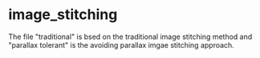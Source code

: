 # image_stitching
The file "traditional" is bsed on the traditional image stitching method and "parallax tolerant" is the avoiding parallax imgae stitching approach. 

